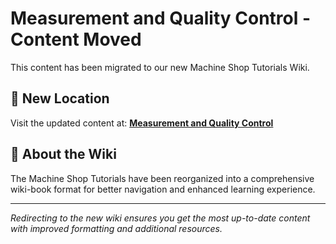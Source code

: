 # Measurement and Quality Control - Content Moved

This content has been migrated to our new Machine Shop Tutorials Wiki.

## 📍 New Location

Visit the updated content at:
**[Measurement and Quality Control](https://jonilsson.github.io/machine-shop-tutorials/measurement/)**

## 🔧 About the Wiki

The Machine Shop Tutorials have been reorganized into a comprehensive
wiki-book format for better navigation and enhanced learning experience.

---

*Redirecting to the new wiki ensures you get the most up-to-date content
with improved formatting and additional resources.*
